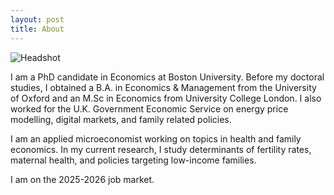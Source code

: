 ```yaml
---
layout: post
title: About
---
```

![Headshot](https://abigaildow.github.io/assets/images/headshot_2025_edited.jpeg)

I am a PhD candidate in Economics at Boston University. Before my doctoral studies, I obtained a B.A. in Economics & Management from the University of Oxford and an M.Sc in Economics from University College London. I also worked for the U.K. Government Economic Service on energy price modelling, digital markets, and family related policies. 

I am an applied microeconomist working on topics in health and family economics. In my current research, I study determinants of fertility rates, maternal health, and policies targeting low-income families.     

I am on the 2025-2026 job market.



